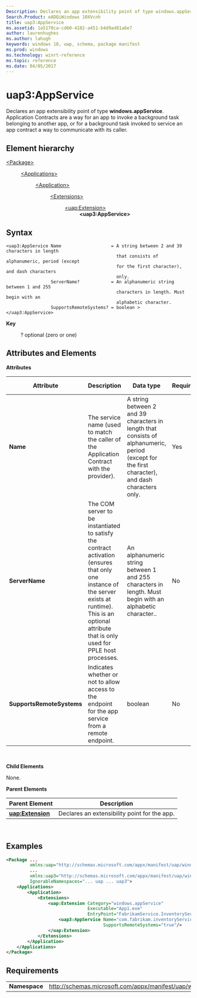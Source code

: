 ```yaml
---
Description: Declares an app extensibility point of type windows.appService.
Search.Product: eADQiWindows 10XVcnh
title: uap3:AppService
ms.assetid: 1a5170ca-cd60-4102-a451-b4d9ad81a6e7
author: laurenhughes
ms.author: lahugh
keywords: windows 10, uwp, schema, package manifest
ms.prod: windows
ms.technology: winrt-reference
ms.topic: reference
ms.date: 04/05/2017
---
```


# uap3:AppService


Declares an app extensibility point of type **windows.appService**. Application Contracts are a way for an app to invoke a background task belonging to another app, or for a background task invoked to service an app contract a way to communicate with its caller.

## Element hierarchy

<dl>
<dt><a href="element-package.md">&lt;Package&gt;</a></dt>
<dd>
<dl>
<dt><a href="element-applications.md">&lt;Applications&gt;</a></dt>
<dd>
<dl>
<dt><a href="element-application.md">&lt;Application&gt;</a></dt>
<dd>
<dl>
<dt><a href="element-1-extensions.md">&lt;Extensions&gt;</a></dt>
<dd>
<dl>
<dt><a href="element-uap-extension.md">&lt;uap:Extension&gt;</a></dt>
<dd><b>&lt;uap3:AppService&gt;</b></dd>
</dl>
</dd>
</dl>
</dd>
</dl>
</dd>
</dl>
</dd>
</dl>

## Syntax


```
<uap3:AppService Name                   = A string between 2 and 39 characters in length 
                                          that consists of alphanumeric, period (except 
                                          for the first character), and dash characters 
                                          only.
                 ServerName?            = An alphanumeric string between 1 and 255 
                                          characters in length. Must begin with an 
                                          alphabetic character.
                 SupportsRemoteSystems? = boolean >
</uap3:AppService>
```

**Key**

          ? optional (zero or one)

## Attributes and Elements


**Attributes**

| Attribute                 | Description                                                                                                                                                                                                     | Data type                                                                                                                                        | Required | Default value |
|---------------------------|-----------------------------------------------------------------------------------------------------------------------------------------------------------------------------------------------------------------|--------------------------------------------------------------------------------------------------------------------------------------------------|----------|---------------|
| **Name**                  | The service name (used to match the caller of the Application Contract with the provider).                                                                                                                      | A string between 2 and 39 characters in length that consists of alphanumeric, period (except for the first character), and dash characters only. | Yes      |               |
| **ServerName**            | The COM server to be instantiated to satisfy the contract activation (ensures that only one instance of the server exists at runtime). This is an optional attribute that is only used for PPLE host processes. | An alphanumeric string between 1 and 255 characters in length. Must begin with an alphabetic character..                                         | No       |               |
| **SupportsRemoteSystems** | Indicates whether or not to allow access to the endpoint for the app service from a remote endpoint.                                                                                                            | boolean                                                                                                                                          | No       |               |

 

**Child Elements**

None.

**Parent Elements**

| Parent Element                                 | Description                                  |
|------------------------------------------------|----------------------------------------------|
| [**uap:Extension**](element-uap-extension.md) | Declares an extensibility point for the app. |

 

## Examples


```XML
<Package ...
         xmlns:uap="http://schemas.microsoft.com/appx/manifest/uap/windows10"  
         ...
         xmlns:uap3="http://schemas.microsoft.com/appx/manifest/uap/windows10/3"  
         IgnorableNamespaces="... uap ... uap3">
    <Applications>
        <Application>
            <Extensions>
                <uap:Extension Category="windows.appService" 
                               Executable="App1.exe" 
                               EntryPoint="FabrikamService.InventoryServiceTask">    
                    <uap3:AppService Name="com.fabrikam.inventoryService" 
                                     SupportsRemoteSystems="true"/>  
                </uap:Extension>  
            </Extensions>
        </Application>
    </Applications>
</Package>
```

## Requirements


|               |                                                            |
|---------------|------------------------------------------------------------|
| **Namespace** | http://schemas.microsoft.com/appx/manifest/uap/windows10/3 |

 

 

 



